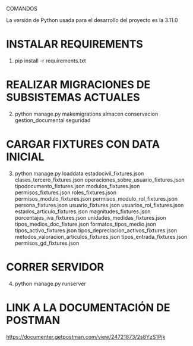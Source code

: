 COMANDOS

La versión de Python usada para el desarrollo del proyecto es la 3.11.0

# INSTALAR REQUIREMENTS

1. pip install -r requirements.txt

# REALIZAR MIGRACIONES DE SUBSISTEMAS ACTUALES

2. python manage.py makemigrations almacen conservacion gestion_documental seguridad 

# CARGAR FIXTURES CON DATA INICIAL

3. python manage.py loaddata estadocivil_fixtures.json clases_tercero_fixtures.json operaciones_sobre_usuario_fixtures.json tipodocumento_fixtures.json modulos_fixtures.json permisos_fixtures.json roles_fixtures.json permisos_modulo_fixtures.json permisos_modulo_rol_fixtures.json persona_fixtures.json usuario_fixtures.json usuarios_rol_fixtures.json estados_articulo_fixtures.json magnitudes_fixtures.json porcentajes_iva_fixtures.json unidades_medidas_fixtures.json tipos_medios_doc_fixture.json formatos_tipos_medio.json tipos_activo_fixtures.json tipos_depreciacion_activos_fixtures.json metodos_valoracion_articulos_fixtures.json tipos_entrada_fixtures.json permisos_gd_fixtures.json

# CORRER SERVIDOR

4. python manage.py runserver

# LINK A LA DOCUMENTACIÓN DE POSTMAN

https://documenter.getpostman.com/view/24721873/2s8YzS1Pjk